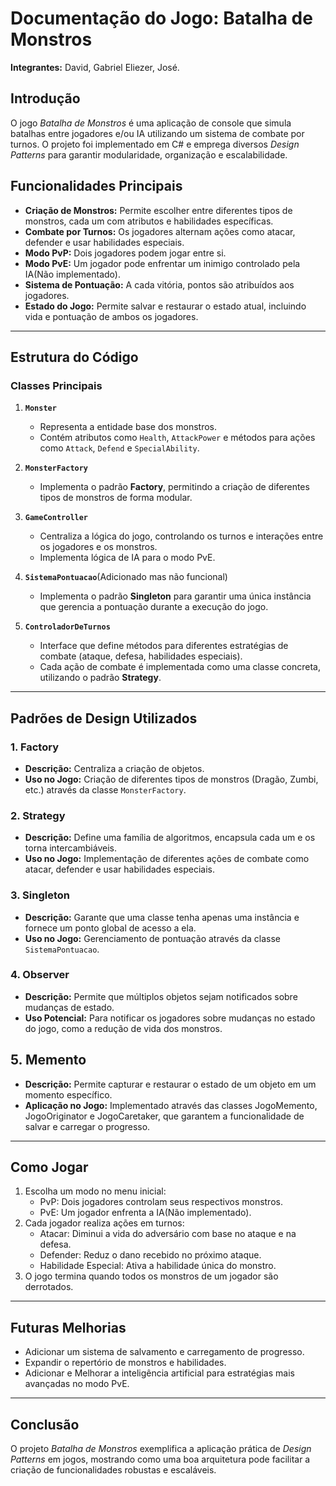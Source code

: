# Documentação do Jogo: **Batalha de Monstros**

**Integrantes:** David, Gabriel Eliezer, José.

## Introdução

O jogo *Batalha de Monstros* é uma aplicação de console que simula batalhas entre jogadores e/ou IA utilizando um sistema de combate por turnos. O projeto foi implementado em C# e emprega diversos *Design Patterns* para garantir modularidade, organização e escalabilidade.

## Funcionalidades Principais

- **Criação de Monstros:** Permite escolher entre diferentes tipos de monstros, cada um com atributos e habilidades específicas.
- **Combate por Turnos:** Os jogadores alternam ações como atacar, defender e usar habilidades especiais.
- **Modo PvP:** Dois jogadores podem jogar entre si.
- **Modo PvE:** Um jogador pode enfrentar um inimigo controlado pela IA(Não implementado).
- **Sistema de Pontuação:** A cada vitória, pontos são atribuídos aos jogadores.
- **Estado do Jogo:** Permite salvar e restaurar o estado atual, incluindo vida e pontuação de ambos os jogadores.

---

## Estrutura do Código

### Classes Principais

1. **`Monster`**
   - Representa a entidade base dos monstros.
   - Contém atributos como `Health`, `AttackPower` e métodos para ações como `Attack`, `Defend` e `SpecialAbility`.

2. **`MonsterFactory`**
   - Implementa o padrão **Factory**, permitindo a criação de diferentes tipos de monstros de forma modular.

3. **`GameController`**
   - Centraliza a lógica do jogo, controlando os turnos e interações entre os jogadores e os monstros.
   - Implementa lógica de IA para o modo PvE.

4. **`SistemaPontuacao`**(Adicionado mas não funcional)
   - Implementa o padrão **Singleton** para garantir uma única instância que gerencia a pontuação durante a execução do jogo.

5. **`ControladorDeTurnos`**
   - Interface que define métodos para diferentes estratégias de combate (ataque, defesa, habilidades especiais).
   - Cada ação de combate é implementada como uma classe concreta, utilizando o padrão **Strategy**.

---

## Padrões de Design Utilizados

### 1. **Factory**
- **Descrição:** Centraliza a criação de objetos.
- **Uso no Jogo:** Criação de diferentes tipos de monstros (Dragão, Zumbi, etc.) através da classe `MonsterFactory`.

### 2. **Strategy**
- **Descrição:** Define uma família de algoritmos, encapsula cada um e os torna intercambiáveis.
- **Uso no Jogo:** Implementação de diferentes ações de combate como atacar, defender e usar habilidades especiais.

### 3. **Singleton**
- **Descrição:** Garante que uma classe tenha apenas uma instância e fornece um ponto global de acesso a ela.
- **Uso no Jogo:** Gerenciamento de pontuação através da classe `SistemaPontuacao`.

### 4. **Observer**
- **Descrição:** Permite que múltiplos objetos sejam notificados sobre mudanças de estado.
- **Uso Potencial:** Para notificar os jogadores sobre mudanças no estado do jogo, como a redução de vida dos monstros.
## 5. **Memento**
- **Descrição:** Permite capturar e restaurar o estado de um objeto em um momento específico.
- **Aplicação no Jogo:** Implementado através das classes JogoMemento, JogoOriginator e JogoCaretaker, que garantem a funcionalidade de salvar e carregar o progresso.

---

## Como Jogar

1. Escolha um modo no menu inicial:
   - PvP: Dois jogadores controlam seus respectivos monstros.
   - PvE: Um jogador enfrenta a IA(Não implementado).
2. Cada jogador realiza ações em turnos:
   - Atacar: Diminui a vida do adversário com base no ataque e na defesa.
   - Defender: Reduz o dano recebido no próximo ataque.
   - Habilidade Especial: Ativa a habilidade única do monstro.
3. O jogo termina quando todos os monstros de um jogador são derrotados.

---

## Futuras Melhorias

- Adicionar um sistema de salvamento e carregamento de progresso.
- Expandir o repertório de monstros e habilidades.
- Adicionar e Melhorar a inteligência artificial para estratégias mais avançadas no modo PvE.

---

## Conclusão

O projeto *Batalha de Monstros* exemplifica a aplicação prática de *Design Patterns* em jogos, mostrando como uma boa arquitetura pode facilitar a criação de funcionalidades robustas e escaláveis.
